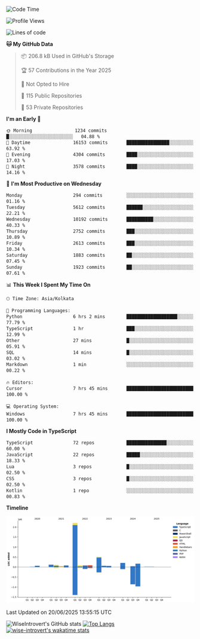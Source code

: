 <!--START_SECTION:waka-->
![Code Time](http://img.shields.io/badge/Code%20Time-2%2C353%20hrs-blue)

![Profile Views](http://img.shields.io/badge/Profile%20Views-0-blue)

![Lines of code](https://img.shields.io/badge/From%20Hello%20World%20I%27ve%20Written-3.9%20million%20lines%20of%20code-blue)

**🐱 My GitHub Data** 

> 📦 206.8 kB Used in GitHub's Storage 
 > 
> 🏆 57 Contributions in the Year 2025
 > 
> 🚫 Not Opted to Hire
 > 
> 📜 115 Public Repositories 
 > 
> 🔑 53 Private Repositories 
 > 
**I'm an Early 🐤** 

```text
🌞 Morning                1234 commits        █░░░░░░░░░░░░░░░░░░░░░░░░   04.88 % 
🌆 Daytime                16153 commits       ████████████████░░░░░░░░░   63.92 % 
🌃 Evening                4304 commits        ████░░░░░░░░░░░░░░░░░░░░░   17.03 % 
🌙 Night                  3578 commits        ████░░░░░░░░░░░░░░░░░░░░░   14.16 % 
```
📅 **I'm Most Productive on Wednesday** 

```text
Monday                   294 commits         ░░░░░░░░░░░░░░░░░░░░░░░░░   01.16 % 
Tuesday                  5612 commits        ██████░░░░░░░░░░░░░░░░░░░   22.21 % 
Wednesday                10192 commits       ██████████░░░░░░░░░░░░░░░   40.33 % 
Thursday                 2752 commits        ███░░░░░░░░░░░░░░░░░░░░░░   10.89 % 
Friday                   2613 commits        ███░░░░░░░░░░░░░░░░░░░░░░   10.34 % 
Saturday                 1883 commits        ██░░░░░░░░░░░░░░░░░░░░░░░   07.45 % 
Sunday                   1923 commits        ██░░░░░░░░░░░░░░░░░░░░░░░   07.61 % 
```


📊 **This Week I Spent My Time On** 

```text
🕑︎ Time Zone: Asia/Kolkata

💬 Programming Languages: 
Python                   6 hrs 2 mins        ███████████████████░░░░░░   77.79 % 
TypeScript               1 hr                ███░░░░░░░░░░░░░░░░░░░░░░   12.99 % 
Other                    27 mins             █░░░░░░░░░░░░░░░░░░░░░░░░   05.91 % 
SQL                      14 mins             █░░░░░░░░░░░░░░░░░░░░░░░░   03.02 % 
Markdown                 1 min               ░░░░░░░░░░░░░░░░░░░░░░░░░   00.22 % 

🔥 Editors: 
Cursor                   7 hrs 45 mins       █████████████████████████   100.00 % 

💻 Operating System: 
Windows                  7 hrs 45 mins       █████████████████████████   100.00 % 
```

**I Mostly Code in TypeScript** 

```text
TypeScript               72 repos            ███████████████░░░░░░░░░░   60.00 % 
JavaScript               22 repos            █████░░░░░░░░░░░░░░░░░░░░   18.33 % 
Lua                      3 repos             █░░░░░░░░░░░░░░░░░░░░░░░░   02.50 % 
CSS                      3 repos             █░░░░░░░░░░░░░░░░░░░░░░░░   02.50 % 
Kotlin                   1 repo              ░░░░░░░░░░░░░░░░░░░░░░░░░   00.83 % 
```



**Timeline**

![Lines of Code chart](https://raw.githubusercontent.com/wise-introvert/wise-introvert/master/assets/bar_graph.png)


 Last Updated on 20/06/2025 13:55:15 UTC
<!--END_SECTION:waka-->

![WiseIntrovert's GitHub stats](https://github-readme-stats.vercel.app/api?username=wise-introvert&count_private=true&show_icons=true)
[![Top Langs](https://github-readme-stats.vercel.app/api/top-langs/?username=wise-introvert&langs_count=10)](https://github.com/anuraghazra/github-readme-stats)
[![wise-introvert's wakatime stats](https://github-readme-stats.vercel.app/api/wakatime?username=wiseintrovert)](https://github.com/anuraghazra/github-readme-stats)
